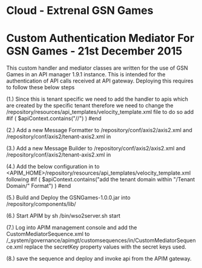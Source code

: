 # Cloud - Extrenal GSN Games

# Custom Authentication Mediator For GSN Games - 21st December 2015

This custom handler and mediator classes are written for the use of GSN Games in an API manager 1.9.1 instance.
This is intended for the authentication of API calls received at API gateway.
Deploying this requires to follow these below steps

(1.) Since this is tenant specific we need to add the handler to apis which are created by the specific tenant therefore we need
to change the <APIM-HOME>/repository/resources/api_templates/velocity_template.xml file to do so add
<handlers xmlns="http://ws.apache.org/ns/synapse">
    #if ( $apiContext.contains("/<GSNTenantName>/") )
        <handler class="org.wso2.carbon.cloud.gsn.customhandler.CopyAuthHeader" />
    #end

(2.) Add a new Message Formatter to <APIM-HOME>/repository/conf/axis2/axis2.xml and  <APIM-HOME>/repository/conf/axis2/tenant-axis2.xml
in <axisconfig>
        <messageFormatters>
            <messageFormatter contentType="application/hal+json" class="org.apache.synapse.commons.json.JsonStreamFormatter"/>


(3.) Add a new Message Builder to <APIM-HOME>/repository/conf/axis2/axis2.xml and  <APIM-HOME>/repository/conf/axis2/tenant-axis2.xml in
<axisconfig>
        <messageBuilders>
            <messageBuilder contentType="application/x-www-form-urlencoded" class="org.apache.synapse.commons.builders.XFormURLEncodedBuilder"/>

(4.) Add the below configuration in to <APIM_HOME>/repository/resources/api_templates/velocity_template.xml following <handlers xmlns="http://ws.apache.org/ns/synapse">
    #if ( $apiContext.contains("add the tenant domain within "/Tenant Domain/"   Format") )
                     <handler class="org.wso2.carbon.cloud.gsn.customhandler.CopyAuthHeader" />
                     #end

(5.) Build and Deploy the GSNGames-1.0.0.jar into <APIM-HOME>/repository/components/lib/

(6.) Start APIM by sh <APIM-HOME>/bin/wso2server.sh start

(7.) Log into APIM management console and add the CustomMediatorSequence.xml to /_system/governance/apimgt/customsequences/in/CustomMediatorSequence.xml
replace the secretKey property values with the secret keys used.

(8.) save the sequence and deploy and invoke api from the APIM gateway.
